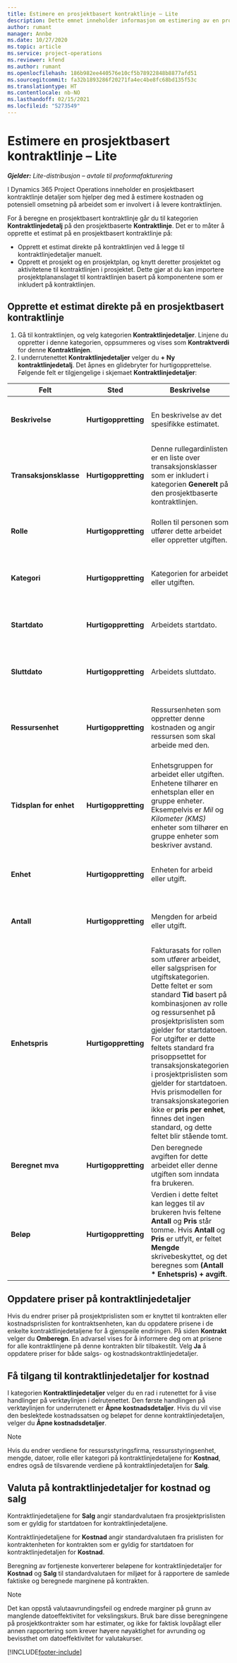 ```yaml
---
title: Estimere en prosjektbasert kontraktlinje – Lite
description: Dette emnet inneholder informasjon om estimering av en prosjektbasert kontraktlinje.
author: rumant
manager: Annbe
ms.date: 10/27/2020
ms.topic: article
ms.service: project-operations
ms.reviewer: kfend
ms.author: rumant
ms.openlocfilehash: 186b982ee440576e10cf5b78922848b8877afd51
ms.sourcegitcommit: fa32b1893286f20271fa4ec4be8fc68bd135f53c
ms.translationtype: HT
ms.contentlocale: nb-NO
ms.lasthandoff: 02/15/2021
ms.locfileid: "5273549"
---
```

# <a name="estimate-a-projectbased-contract-line---lite"></a>Estimere en prosjektbasert kontraktlinje – Lite

_**Gjelder:** Lite-distribusjon – avtale til proformafakturering_

I Dynamics 365 Project Operations inneholder en prosjektbasert kontraktlinje detaljer som hjelper deg med å estimere kostnaden og potensiell omsetning på arbeidet som er involvert i å levere kontraktlinjen.

For å beregne en prosjektbasert kontraktlinje går du til kategorien **Kontraktlinjedetalj** på den prosjektbaserte **Kontraktlinje**.  Det er to måter å opprette et estimat på en prosjektbasert kontraktlinje på:

   - Opprett et estimat direkte på kontraktlinjen ved å legge til kontraktlinjedetaljer manuelt.
   - Opprett et prosjekt og en prosjektplan, og knytt deretter prosjektet og aktivitetene til kontraktlinjen i prosjektet. Dette gjør at du kan importere prosjektplananslaget til kontraktlinjen basert på komponentene som er inkludert på kontraktlinjen.

## <a name="create-an-estimation-directly-on-a-projectbased-contract-line"></a>Opprette et estimat direkte på en prosjektbasert kontraktlinje

1. Gå til kontraktlinjen, og velg kategorien **Kontraktlinjedetaljer**. Linjene du oppretter i denne kategorien, oppsummeres og vises som **Kontraktverdi** for denne **Kontraktlinjen**. 
2. I underrutenettet **Kontraktlinjedetaljer** velger du **+ Ny kontraktlinjedetalj**. Det åpnes en glidebryter for hurtigopprettelse. Følgende felt er tilgjengelige i skjemaet **Kontraktlinjedetaljer**:

| Felt | Sted | Beskrivelse | Nedstrøms påvirkning |
| --- | --- | --- | --- |
| **Beskrivelse** | **Hurtigoppretting** | En beskrivelse av det spesifikke estimatet. | Dette feltet brukes som standard for den relaterte kontraktlinjedetaljen for kostnader som opprettes automatisk. |
| **Transaksjonsklasse** | **Hurtigoppretting** | Denne rullegardinlisten er en liste over transaksjonsklasser som er inkludert i kategorien **Generelt** på den prosjektbaserte kontraktlinjen. | Dette feltet brukes som standard for den relaterte kontraktlinjedetaljen for kostnader som opprettes automatisk. |
| **Rolle** | **Hurtigoppretting** | Rollen til personen som utfører dette arbeidet eller oppretter utgiften. | Dette feltet brukes som standard for den relaterte kontraktlinjedetaljen for kostnader som opprettes automatisk. |
| **Kategori** | **Hurtigoppretting** | Kategorien for arbeidet eller utgiften. | Dette feltet brukes som standard for den relaterte kontraktlinjedetaljen for kostnader som opprettes automatisk. |
| **Startdato** | **Hurtigoppretting** | Arbeidets startdato. | Dette feltet brukes som standard for den relaterte kontraktlinjedetaljen for kostnader som opprettes automatisk. |
| **Sluttdato** | **Hurtigoppretting** | Arbeidets sluttdato. | Dette feltet brukes som standard for den relaterte kontraktlinjedetaljen for kostnaden som opprettes automatisk. |
| **Ressursenhet** | **Hurtigoppretting** | Ressursenheten som oppretter denne kostnaden og angir ressursen som skal arbeide med den. | Dette feltet brukes som standard for den relaterte kontraktlinjedetaljen for kostnader som opprettes automatisk. Dette feltet brukes også ved henting av kostpris. |
| **Tidsplan for enhet** | **Hurtigoppretting** | Enhetsgruppen for arbeidet eller utgiften. Enhetene tilhører en enhetsplan eller en gruppe enheter. Eksempelvis er *Mil* og *Kilometer (KMS)* enheter som tilhører en gruppe enheter som beskriver avstand. | Dette feltet brukes som standard for den relaterte kontraktlinjedetaljen for kostnader som opprettes automatisk. |
| **Enhet** | **Hurtigoppretting** | Enheten for arbeid eller utgift. | Dette feltet brukes som standard for den relaterte kontraktlinjedetaljen for kostnader som opprettes automatisk. |
| **Antall** | **Hurtigoppretting** | Mengden for arbeid eller utgift. | Dette feltet brukes som standard for den relaterte kontraktlinjedetaljen for kostnader som opprettes automatisk. |
| **Enhetspris** | **Hurtigoppretting** | Fakturasats for rollen som utfører arbeidet, eller salgsprisen for utgiftskategorien. Dette feltet er som standard **Tid** basert på kombinasjonen av rolle og ressursenhet på prosjektprislisten som gjelder for startdatoen. For utgifter er dette feltets standard fra prisoppsettet for transaksjonskategorien i prosjektprislisten som gjelder for startdatoen. Hvis prismodellen for transaksjonskategorien ikke er **pris per enhet**, finnes det ingen standard, og dette feltet blir stående tomt. | Kostnadssatsen for rollen som utfører arbeidet, eller kostnad per enhet for utgiftskategorien. Dette feltet er som standard angitt til **Tid basert på rolle** og ressursenhetskombinasjonen på rolleprislinjen for kostprislisten som er knyttet til kontraktsenheten som er gjeldende for startdatoen. For utgifter er dette feltets standard basert på kategoriprislinjen for kostprislisten som er knyttet til kontraktenheten som gjelder for startdatoen. Hvis prismodellen for transaksjonskategorien ikke er pris per enhet, finnes det ingen standard, og dette feltet blir stående tomt. |
| **Beregnet mva** | **Hurtigoppretting** | Den beregnede avgiften for dette arbeidet eller denne utgiften som inndata fra brukeren. | Den beregnede avgiften for dette arbeidet eller denne utgiften som inndata fra brukeren. |
| **Beløp** | **Hurtigoppretting** | Verdien i dette feltet kan legges til av brukeren hvis feltene **Antall** og **Pris** står tomme. Hvis **Antall** og **Pris** er utfylt, er feltet **Mengde** skrivebeskyttet, og det beregnes som **(Antall \* Enhetspris) + avgift**. | &nbsp; |

## <a name="update-prices-on-contract-line-details"></a>Oppdatere priser på kontraktlinjedetaljer

Hvis du endrer priser på prosjektprislisten som er knyttet til kontrakten eller kostnadsprislisten for kontraktsenheten, kan du oppdatere prisene i de enkelte kontraktlinjedetaljene for å gjenspeile endringen. På siden **Kontrakt** velger du **Omberegn**. En advarsel vises for å informere deg om at prisene for alle kontraktlinjene på denne kontrakten blir tilbakestilt. Velg **Ja** å oppdatere priser for både salgs- og kostnadskontraktlinjedetaljer.

## <a name="access-contract-line-details-for-cost"></a>Få tilgang til kontraktlinjedetaljer for kostnad

I kategorien **Kontraktlinjedetaljer** velger du en rad i rutenettet for å vise handlinger på verktøylinjen i delrutenettet. Den første handlingen på verktøylinjen for underrutenett er **Åpne kostnadsdetaljer**. Hvis du vil vise den beslektede kostnadssatsen og beløpet for denne kontraktlinjedetaljen, velger du **Åpne kostnadsdetaljer**. 

> [!NOTE]
> Hvis du endrer verdiene for ressursstyringsfirma, ressursstyringsenhet, mengde, datoer, rolle eller kategori på kontraktlinjedetaljene for **Kostnad**, endres også de tilsvarende verdiene på kontraktlinjedetaljen for **Salg**.

## <a name="currency-on-contract-line-details-for-cost-and-sales"></a>Valuta på kontraktlinjedetaljer for kostnad og salg

Kontraktlinjedetaljene for **Salg** angir standardvalutaen fra prosjektprislisten som er gyldig for startdatoen for kontraktlinjedetaljene.

Kontraktlinjedetaljene for **Kostnad** angir standardvalutaen fra prislisten for kontraktenheten for kontrakten som er gyldig for startdatoen for kontraktlinjedetaljen for **Kostnad**.

Beregning av fortjeneste konverterer beløpene for kontraktlinjedetaljer for **Kostnad** og **Salg** til standardvalutaen for miljøet for å rapportere de samlede faktiske og beregnede marginene på kontrakten.

> [!NOTE]
> Det kan oppstå valutaavrundingsfeil og endrede marginer på grunn av manglende datoeffektivitet for vekslingskurs. Bruk bare disse beregningene på prosjektkontrakter som har estimater, og ikke for faktisk lovpålagt eller annen rapportering som krever høyere nøyaktighet for avrunding og bevissthet om datoeffektivitet for valutakurser.


[!INCLUDE[footer-include](../../includes/footer-banner.md)]